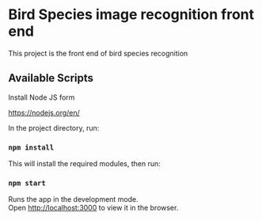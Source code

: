 # Bird Species image recognition front end

This project is the front end of bird species recognition

## Available Scripts

Install Node JS form

https://nodejs.org/en/

In the project directory, run:

### `npm install`

This will install the required modules, then run:

### `npm start`

Runs the app in the development mode.\
Open [http://localhost:3000](http://localhost:3000) to view it in the browser.
